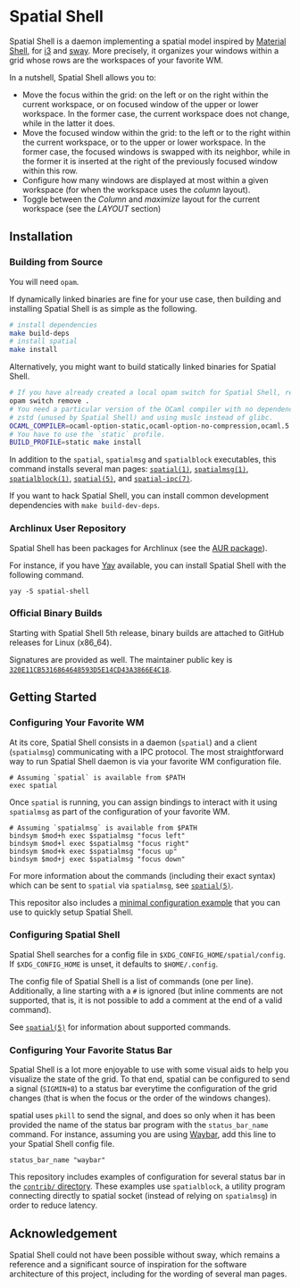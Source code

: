 # Spatial Shell

Spatial Shell is a daemon implementing a spatial model inspired by [Material
Shell][material-shell], for [i3][i3] and [sway][sway]. More precisely, it
organizes your windows within a grid whose rows are the workspaces of your
favorite WM.

In a nutshell, Spatial Shell allows you to:

- Move the focus within the grid: on the left or on the right within the current
  workspace, or on focused window of the upper or lower workspace. In the
  former case, the current workspace does not change, while in the latter it
  does.
- Move the focused window within the grid: to the left or to the right within
  the current workspace, or to the upper or lower workspace. In the former case,
  the focused windows is swapped with its neighbor, while in the former it is
  inserted at the right of the previously focused window within this row.
- Configure how many windows are displayed at most within a given workspace
  (for when the workspace uses the _column_ layout).
- Toggle between the *Column* and _maximize_ layout for the current workspace
  (see the *LAYOUT* section)

## Installation

### Building from Source

You will need `opam`.

If dynamically linked binaries are fine for your use case, then
building and installing Spatial Shell is as simple as the following.

```bash
# install dependencies
make build-deps
# install spatial
make install
```

Alternatively, you might want to build statically linked binaries for Spatial
Shell.

```bash
# If you have already created a local opam switch for Spatial Shell, remove it.
opam switch remove .
# You need a particular version of the OCaml compiler with no dependencies to
# zstd (unused by Spatial Shell) and using muslc instead of glibc.
OCAML_COMPILER=ocaml-option-static,ocaml-option-no-compression,ocaml.5.1.1 make build-deps
# You have to use the `static` profile.
BUILD_PROFILE=static make install
```

In addition to the `spatial`, `spatialmsg` and `spatialblock` executables, this
command installs several man pages: [`spatial(1)`][spatial.1],
[`spatialmsg(1)`][spatialmsg.1], [`spatialblock(1)`][spatialblock.1],
[`spatial(5)`][spatial.5], and [`spatial-ipc(7)`][spatial-ipc.7].

If you want to hack Spatial Shell, you can install common development
dependencies with `make build-dev-deps`.

### Archlinux User Repository

Spatial Shell has been packages for Archlinux (see the [AUR
package][aur]).

For instance, if you have [Yay][yay] available, you can install Spatial Shell
with the following command.

```
yay -S spatial-shell
```

### Official Binary Builds

Starting with Spatial Shell 5th release, binary builds are attached to GitHub
releases for Linux (x86_64).

Signatures are provided as well. The maintainer public key is
[`320E11CB5316864648593D5E14CD43A3866E4C18`][pubkey].

## Getting Started

### Configuring Your Favorite WM

At its core, Spatial Shell consists in a daemon (`spatial`) and a client
(`spatialmsg`) communicating with a IPC protocol. The most straightforward way
to run Spatial Shell daemon is via your favorite WM configuration file.

```
# Assuming `spatial` is available from $PATH
exec spatial
```

Once `spatial` is running, you can assign bindings to interact with it using
`spatialmsg` as part of the configuration of your favorite WM.

```
# Assuming `spatialmsg` is available from $PATH
bindsym $mod+h exec $spatialmsg "focus left"
bindsym $mod+l exec $spatialmsg "focus right"
bindsym $mod+k exec $spatialmsg "focus up"
bindsym $mod+j exec $spatialmsg "focus down"
```

For more information about the commands (including their exact syntax) which
can be sent to `spatial` via `spatialmsg`, see [`spatial(5)`][spatial.5]. 

This repositor also includes a [minimal configuration example][min-config] that
you can use to quickly setup Spatial Shell.

### Configuring Spatial Shell

Spatial Shell searches for a config file in `$XDG_CONFIG_HOME/spatial/config`.
If `$XDG_CONFIG_HOME` is unset, it defaults to `$HOME/.config`.

The config file of Spatial Shell is a list of commands (one per line).
Additionally, a line starting with a `#` is ignored (but inline comments are
not supported, that is, it is not possible to add a comment at the end of a
valid command).

See [`spatial(5)`][spatial.5] for information about supported commands.

### Configuring Your Favorite Status Bar

Spatial Shell is a lot more enjoyable to use with some visual aids to help you
visualize the state of the grid. To that end, spatial can be configured to send
a signal (`SIGMIN+8`) to a status bar everytime the configuration of the grid
changes (that is when the focus or the order of the windows changes).

spatial uses `pkill` to send the signal, and does so only when it has been
provided the name of the status bar program with the `status_bar_name` command.
For instance, assuming you are using [Waybar][waybar], add this line to your
Spatial Shell config file.

```
status_bar_name "waybar"
```

This repository includes examples of configuration for several status bar in
the [`contrib/` directory][contrib-dir]. These examples use `spatialblock`, a utility program
connecting directly to spatial socket (instead of relying on `spatialmsg`) in
order to reduce latency.

## Acknowledgement

Spatial Shell could not have been possible without sway, which remains a
reference and a significant source of inspiration for the software architecture
of this project, including for the wording of several man pages.

[material-shell]: https://material-shell.com/
[i3]: https://i3wm.org/
[sway]: https://swaywm.org/
[spatial.1]: https://lthms.github.io/spatial-shell/spatial.1.html
[spatialmsg.1]: https://lthms.github.io/spatial-shell/spatialmsg.1.html
[spatialblock.1]: https://lthms.github.io/spatial-shell/spatialblock.1.html
[spatial.5]: https://lthms.github.io/spatial-shell/spatial.5.html
[spatial-ipc.7]: https://lthms.github.io/spatial-shell/spatial-ipc.7.html
[aur]: https://aur.archlinux.org/packages/spatial-shell
[yay]: https://github.com/Jguer/yay
[min-config]: ./contrib/sway/spatial.conf
[waybar]: https://github.com/Alexays/Waybar
[contrib-dir]: ./contrib/
[pubkey]: https://soap.coffee/~lthms/files/lthms@soap.coffee.pub
